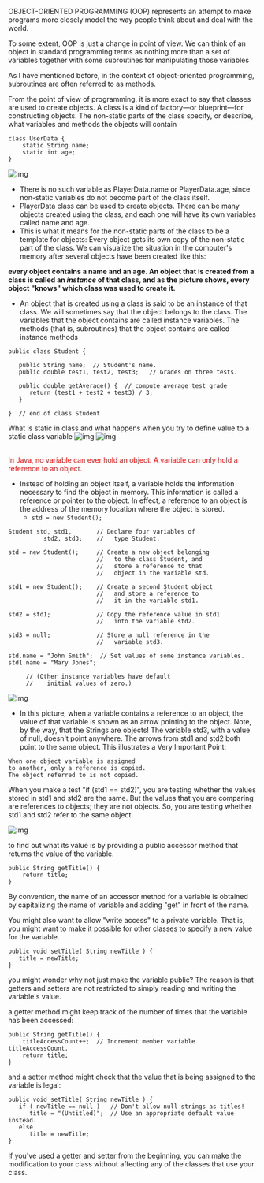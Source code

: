 <style>
    red {color:red}
</style>


OBJECT-ORIENTED PROGRAMMING (OOP) represents an attempt to make programs more closely model the way people think about and deal with the world.

To some extent, OOP is just a change in point of view. We can think of an object in standard programming terms as nothing more than a set of variables together with some subroutines for manipulating those variables

As I have mentioned before, in the context of object-oriented programming, subroutines are often referred to as methods.

From the point of view of programming, it is more exact to say that classes are used to create objects. A class is a kind of factory—or blueprint—for constructing objects. The non-static parts of the class specify, or describe, what variables and methods the objects will contain

```
class UserData {
    static String name;
    static int age;
}
```

![img](player_data_class_instance.png)
- There is no such variable as PlayerData.name or PlayerData.age, since non-static variables do not become part of the class itself. 
- PlayerData class can be used to create objects. There can be many objects created using the class, and each one will have its own variables called name and age. 
- This is what it means for the non-static parts of the class to be a template for objects: Every object gets its own copy of the non-static part of the class. We can visualize the situation in the computer's memory after several objects have been created like this:

**every object contains a name and an age. An object that is created from a class is called an *instance* of that class, and as the picture shows, every object "knows" which class was used to create it.**
- An object that is created using a class is said to be an instance of that class. We will sometimes say that the object belongs to the class. The variables that the object contains are called instance variables. The methods (that is, subroutines) that the object contains are called instance methods

```
public class Student {

   public String name;  // Student's name.
   public double test1, test2, test3;   // Grades on three tests.
   
   public double getAverage() {  // compute average test grade
      return (test1 + test2 + test3) / 3;
   }
   
}  // end of class Student
```

What is static in class and what happens when you try to define value to a static class variable
![img](what_is_static_in_class.png)
![img](static_behaviour.png)

<br>
 <red>In Java, no variable can ever hold an object.
A variable can only hold a reference to an object. </red>

- Instead of holding an object itself, a variable holds the information necessary to find the object in memory. This information is called a reference or pointer to the object. In effect, a reference to an object is the address of the memory location where the object is stored. 
  - ```std = new Student();```   

```
Student std, std1,       // Declare four variables of
          std2, std3;    //   type Student.

std = new Student();     // Create a new object belonging
                         //   to the class Student, and
                         //   store a reference to that
                         //   object in the variable std.

std1 = new Student();    // Create a second Student object
                         //   and store a reference to
                         //   it in the variable std1.

std2 = std1;             // Copy the reference value in std1
                         //   into the variable std2.

std3 = null;             // Store a null reference in the
                         //   variable std3.
                         
std.name = "John Smith";  // Set values of some instance variables.
std1.name = "Mary Jones";

     // (Other instance variables have default
     //    initial values of zero.)
```

![img](instance_example.png)
- In this picture, when a variable contains a reference to an object, the value of that variable is shown as an arrow pointing to the object. Note, by the way, that the Strings are objects! The variable std3, with a value of null, doesn't point anywhere. The arrows from std1 and std2 both point to the same object. This illustrates a Very Important Point:

```
When one object variable is assigned
to another, only a reference is copied.
The object referred to is not copied.
```

When you make a test "if (std1 == std2)", you are testing whether the values stored in std1 and std2 are the same. But the values that you are comparing are references to objects; they are not objects. So, you are testing whether std1 and std2 refer to the same object.

![img](valu_assignment_for_objects.png)


to find out what its value is by providing a public accessor method that returns the value of the variable. 

```
public String getTitle() {
    return title;
}
```

By convention, the name of an accessor method for a variable is obtained by capitalizing the name of variable and adding "get" in front of the name. 


You might also want to allow "write access" to a private variable. That is, you might want to make it possible for other classes to specify a new value for the variable. 

```
public void setTitle( String newTitle ) {
   title = newTitle;
}
```

you might wonder why not just make the variable public? The reason is that getters and setters are not restricted to simply reading and writing the variable's value. 

a getter method might keep track of the number of times that the variable has been accessed:
```
public String getTitle() {
    titleAccessCount++;  // Increment member variable titleAccessCount.
    return title;
}
```

and a setter method might check that the value that is being assigned to the variable is legal:

```
public void setTitle( String newTitle ) {
   if ( newTitle == null )   // Don't allow null strings as titles!
      title = "(Untitled)";  // Use an appropriate default value instead.
   else
      title = newTitle;
}
```

 If you've used a getter and setter from the beginning, you can make the modification to your class without affecting any of the classes that use your class. 